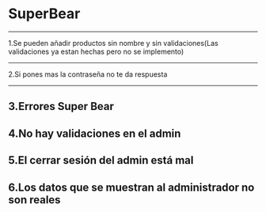 # SuperBear
-----------------------------------------------------------------------------------------------------------------------------------------------------------------------

1.Se pueden añadir productos sin nombre y sin validaciones(Las validaciones ya estan hechas pero no se implemento)

-----------------------------------------------------------------------------------------------------------------------------------------------------------------------

2.Si pones mas la contraseña no te da respuesta

-----------------------------------------------------------------------------------------------------------------------------------------------------------------------
3.Errores Super Bear
-----------------------------------------------------------------------------------------------------------------------------------------------------------------------
4.No hay validaciones en el admin
-----------------------------------------------------------------------------------------------------------------------------------------------------------------------
5.El cerrar sesión del admin está mal
-----------------------------------------------------------------------------------------------------------------------------------------------------------------------
6.Los datos que se muestran al administrador no son reales
-----------------------------------------------------------------------------------------------------------------------------------------------------------------------
